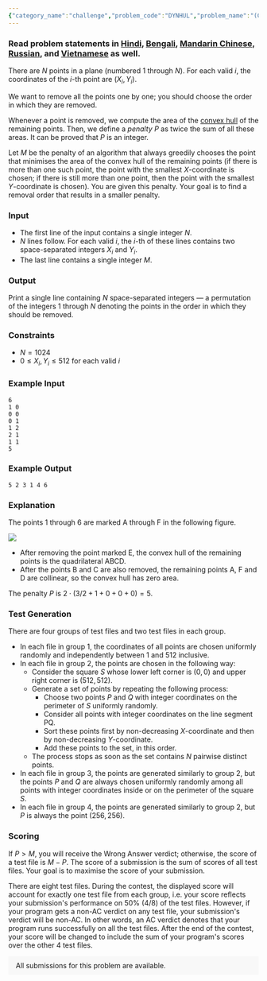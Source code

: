 ```yaml
---
{"category_name":"challenge","problem_code":"DYNHUL","problem_name":"(Challenge) Dynamic Hull","problemComponents":{"constraints":"","constraintsState":false,"subtasks":"","subtasksState":false,"inputFormat":"","inputFormatState":false,"outputFormat":"","outputFormatState":false,"sampleTestCases":{}},"video_editorial_url":"","languages_supported":{"0":"CPP14","1":"C","2":"JAVA","3":"PYTH 3.6","4":"CPP17","5":"PYTH","6":"PYP3","7":"CS2","8":"ADA","9":"PYPY","10":"TEXT","11":"PAS fpc","12":"NODEJS","13":"RUBY","14":"PHP","15":"GO","16":"HASK","17":"TCL","18":"PERL","19":"SCALA","20":"LUA","21":"kotlin","22":"BASH","23":"JS","24":"LISP sbcl","25":"rust","26":"PAS gpc","27":"BF","28":"CLOJ","29":"R","30":"D","31":"CAML","32":"FORT","33":"ASM","34":"swift","35":"FS","36":"WSPC","37":"LISP clisp","38":"SQL","39":"SCM guile","40":"PERL6","41":"ERL","42":"CLPS","43":"ICK","44":"NICE","45":"PRLG","46":"ICON","47":"COB","48":"SCM chicken","49":"PIKE","50":"SCM qobi","51":"ST","52":"SQLQ","53":"NEM"},"max_timelimit":5,"source_sizelimit":50000,"problem_author":"alei","problem_tester":"","date_added":"15-06-2020","tags":{"0":"alei","1":"alei","2":"challenge","3":"dynamic","4":"greedy","5":"heuristic","6":"july20","7":"randomized"},"problem_difficulty_level":"Unavailable","best_tag":"Dynamic Programming","editorial_url":"https://discuss.codechef.com/problems/DYNHUL","time":{"view_start_date":1594632600,"submit_start_date":1594632600,"visible_start_date":1594632600,"end_date":1735669800},"is_direct_submittable":false,"problemDiscussURL":"https://discuss.codechef.com/search?q=DYNHUL","is_proctored":false,"visitedContests":{},"layout":"problem"}
---
```

### Read problem statements in [Hindi](https://www.codechef.com/download/translated/JULY20/hindi/DYNHUL.pdf), [Bengali](https://www.codechef.com/download/translated/JULY20/bengali/DYNHUL.pdf), [Mandarin Chinese](https://www.codechef.com/download/translated/JULY20/mandarin/DYNHUL.pdf), [Russian](https://www.codechef.com/download/translated/JULY20/russian/DYNHUL.pdf), and [Vietnamese](https://www.codechef.com/download/translated/JULY20/vietnamese/DYNHUL.pdf) as well.

There are $N$ points in a plane (numbered $1$ through $N$). For each valid $i$, the coordinates of the $i$-th point are $(X_i,Y_i)$.

We want to remove all the points one by one; you should choose the order in which they are removed.

Whenever a point is removed, we compute the area of the <a href="https://en.wikipedia.org/wiki/Convex_hull">convex hull</a> of the remaining points. Then, we define a *penalty* $P$ as twice the sum of all these areas. It can be proved that $P$ is an integer.

Let $M$ be the penalty of an algorithm that always greedily chooses the point that minimises the area of the convex hull of the remaining points (if there is more than one such point, the point with the smallest $X$-coordinate is chosen; if there is still more than one point, then the point with the smallest $Y$-coordinate is chosen). You are given this penalty. Your goal is to find a removal order that results in a smaller penalty.

### Input
- The first line of the input contains a single integer $N$.
- $N$ lines follow. For each valid $i$, the $i$-th of these lines contains two space-separated integers $X_i$ and $Y_i$.
- The last line contains a single integer $M$.

### Output
Print a single line containing $N$ space-separated integers ― a permutation of the integers $1$ through $N$ denoting the points in the order in which they should be removed.

### Constraints
- $N = 1024$
- $0 \le X_i, Y_i \le 512$ for each valid $i$

### Example Input
```
6
1 0
0 0
0 1
1 2
2 1
1 1
5
```

### Example Output
```
5 2 3 1 4 6
```

### Explanation
The points $1$ through $6$ are marked $\mathsf{A}$ through $\mathsf{F}$ in the following figure.

<img src="https://codechef_shared.s3.amazonaws.com/download/Images/JULY20/DYNHUL/DYNHUL.png"></img>
- After removing the point marked $\mathsf{E}$, the convex hull of the remaining points is the quadrilateral $\mathsf{ABCD}$.
- After the points $\mathsf{B}$ and $\mathsf{C}$ are also removed, the remaining points $\mathsf{A}$, $\mathsf{F}$ and $\mathsf{D}$ are collinear, so the convex hull has zero area.

The penalty $P$ is $2 \cdot (3/2+1+0+0+0) = 5$.

### Test Generation
There are four groups of test files and two test files in each group.
- In each file in group 1, the coordinates of all points are chosen uniformly randomly and independently between $1$ and $512$ inclusive.
- In each file in group 2, the points are chosen in the following way:
    - Consider the square $S$ whose lower left corner is $(0,0)$ and upper right corner is $(512, 512)$.
    - Generate a set of points by repeating the following process:
        - Choose two points $P$ and $Q$ with integer coordinates on the perimeter of $S$ uniformly randomly.
        - Consider all points with integer coordinates on the line segment $\mathsf{PQ}$.
        - Sort these points first by non-decreasing $X$-coordinate and then by non-decreasing $Y$-coordinate.
        - Add these points to the set, in this order.
    - The process stops as soon as the set contains $N$ pairwise distinct points.
- In each file in group 3, the points are generated similarly to group 2, but the points $P$ and $Q$ are always chosen uniformly randomly among all points with integer coordinates inside or on the perimeter of the square $S$.
- In each file in group 4, the points are generated similarly to group 2, but $P$ is always the point $(256,256)$.

### Scoring
If $P \gt M$, you will receive the Wrong Answer verdict; otherwise, the score of a test file is $M-P$. The score of a submission is the sum of scores of all test files. Your goal is to maximise the score of your submission.

There are eight test files. During the contest, the displayed score will account for exactly one test file from each group, i.e. your score reflects your submission's performance on 50% (4/8) of the test files. However, if your program gets a non-AC verdict on any test file, your submission's verdict will be non-AC. In other words, an AC verdict denotes that your program runs successfully on all the test files. After the end of the contest, your score will be changed to include the sum of your program's scores over the other 4 test files.

<aside style='background: #f8f8f8;padding: 10px 15px;'><div>All submissions for this problem are available.</div></aside>
